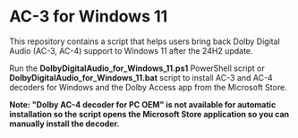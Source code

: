 # AC-3 for Windows 11
This repository contains a script that helps users bring back Dolby Digital Audio (AC-3, AC-4) support to Windows 11 after the 24H2 update.


Run the **DolbyDigitalAudio_for_Windows_11.ps1** PowerShell script or **DolbyDigitalAudio_for_Windows_11.bat** script to install AC-3 and AC-4 decoders for Windows and the Dolby Access app from the Microsoft Store.

**Note: "Dolby AC-4 decoder for PC OEM" is not available for automatic installation so the script opens the Microsoft Store application so you can manually install the decoder.**
